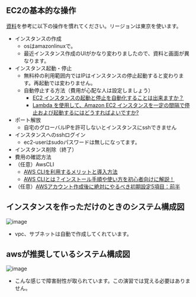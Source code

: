 ## EC2の基本的な操作
[資料](https://github.com/kichiram/aws)を参考に以下の操作を慣れてください。リージョンは東京を使います。
- インスタンスの作成
  - osはamazonlinuxで。
  - 最近インスタンス作成のUIがかなり変わりましたので、資料と画面が異なります。
- インスタンス起動・停止
  - 無料枠の利用範囲内ではIPはインスタンスの停止起動すると変わります。再起動では変わりません。
  - 自動停止する方法（費用が心配な人は設定しましょう）
    - [EC2 インスタンスの起動と停止を自動化することは出来ますか？](https://dev.classmethod.jp/articles/tsnote-ec2-ssm-automation/)
    - [Lambda を使用して、Amazon EC2 インスタンスを一定の間隔で停止および起動するにはどうすればよいですか?](https://dev.classmethod.jp/articles/tsnote-ec2-ssm-automation/)
- ポート解放
  - 自宅のグローバルIPを許可しないとインスタンスにsshできません 
- インスタンスへのsshログイン
  - ec2-userはsudoパスワードは無しになってます。
- インスタンス削除（終了）
- 費用の確認方法
- （任意）AwsCLI
  - [AWS CLIを利用するメリットと導入方法](https://www.cloudsolution.tokai-com.co.jp/white-paper/2021/0617-239.html)
  - [AWS CLIとは？インストール手順や使い方を初心者向けに解説！](https://udemy.benesse.co.jp/development/system/aws-cli.html)
- （任意）[AWSアカウント作成後に絶対にやるべき初期設定5項目：前半](https://kacfg.com/aws-first-config_1/)

## インスタンスを作っただけのときのシステム構成図
![image](https://user-images.githubusercontent.com/20149115/163699566-6b8a83c3-ca91-4e92-bd6f-be10d0d5bb13.png)
- vpc、サブネットは自動で作成してくれています。

## awsが推奨しているシステム構成図
![image](https://user-images.githubusercontent.com/20149115/163699639-9ffaef8b-3363-42e3-832b-9e92907ae501.png)
- こんな感じで障害耐性が取られています。この演習では覚える必要はありません。
